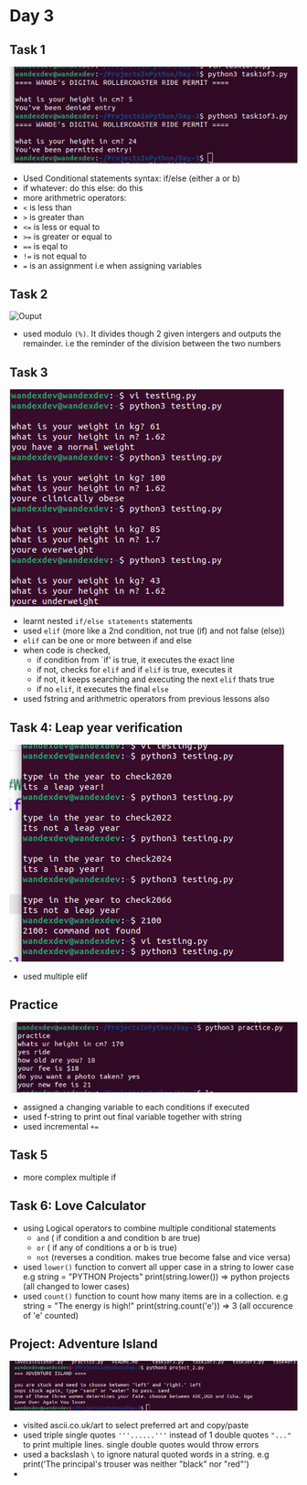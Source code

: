 # Day 3

## Task 1
<img src="task1of3.png"
     alt="Ouput" />
 * Used Conditional statements syntax: if/else (either a or b)
  * if whatever:
  	do this
    else:
    	do this
 * more arithmetric operators:
  * `<` is less than
  * `>` is greater than
  * `<=` is less or equal to
  * `>=` is greater or equal to
  * `==` is eqal to
  * `!=` is not equal to
  * `=` is an assignment i.e when assigning variables

## Task 2
<img src="task2of3.png"
     alt="Ouput" />
* used modulo `(%)`. It divides though 2 given intergers and outputs the remainder. i.e the reminder of the division between the two numbers

## Task 3
<img src="task3of3.png"
     alt="Ouput" />
* learnt nested `if/else statements` statements
* used `elif` (more like a 2nd condition, not true (if) and not false (else))
 * `elif` can  be one or more between if and else
 * when code is checked, 
   * if condition from `if' is true, it executes the exact line
   * if not, checks for `elif` and if `elif` is true, executes it
   * if not, it keeps searching and executing the next `elif` thats true
   * if no `elif`, it executes the final `else`
* used fstring and arithmetric operators from previous lessons also

## Task 4: Leap year verification
<img src="task4of3.png"
     alt="Ouput" />
* used multiple elif

## Practice
<img src="practice.png"
	alt="Ouput" />
* assigned a changing variable to each conditions if executed
* used f-string to print out final variable together with string
* used incremental `+=`

## Task 5
* more complex multiple if

## Task 6: Love Calculator
* using Logical operators to combine multiple conditional statements
	* `and` ( if condition a and condition b are true)
	* `or` ( if any of conditions a or b is true)
	* `not` (reverses a condition. makes true become false and vice versa)
* used `lower()` function to convert all upper case in a string to lower case e.g string = "PYTHON Projects"
		print(string.lower())
	=>	python projects (all changed to lower cases)
* used `count()` function to count how many items are in a collection. e.g string = "The energy is high!"
	print(string.count('e'))
	=>	3 (all occurence of 'e' counted)


## Project: Adventure Island
<img src="project_2.png"
     alt="Ouput" />
* visited ascii.co.uk/art to select preferred art and copy/paste
* used triple single quotes `'''......'''` instead of 1 double quotes `"..."` to print multiple lines. single double quotes would throw errors
* used a backslash `\` to ignore natural quoted words in a string. e.g print('The principal\'s trouser was neither "black" nor "red"')
* 